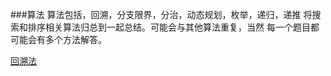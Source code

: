 ###算法
    算法包括，回溯，分支限界，分治，动态规划，枚举，递归，递推
    将搜索和排序相关算法归总到一起总结。可能会与其他算法重复，当然
    每一个题目都可能会有多个方法解答。

[回溯法](./backtrack/BACKTRACK.md)